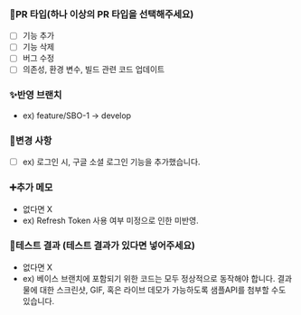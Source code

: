 ### :pushpin:PR 타입(하나 이상의 PR 타입을 선택해주세요)
- [ ] 기능 추가
- [ ] 기능 삭제
- [ ] 버그 수정
- [ ] 의존성, 환경 변수, 빌드 관련 코드 업데이트

### :sparkles:반영 브랜치
- ex) feature/SBO-1 -> develop

### :memo:변경 사항
- [ ] ex) 로그인 시, 구글 소셜 로그인 기능을 추가했습니다.

### :heavy_plus_sign:추가 메모
- 없다면 X
- ex) Refresh Token 사용 여부 미정으로 인한 미반영.

### :bug:테스트 결과 (테스트 결과가 있다면 넣어주세요)
- 없다면 X
- ex) 베이스 브랜치에 포함되기 위한 코드는 모두 정상적으로 동작해야 합니다. 결과물에 대한 스크린샷, GIF, 혹은 라이브 데모가 가능하도록 샘플API를 첨부할 수도 있습니다.
